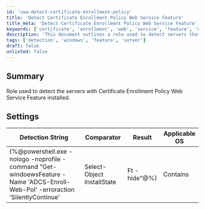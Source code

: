 ```yaml
---
id: 'cwa-detect-certificate-enrollment-policy'
title: 'Detect Certificate Enrollment Policy Web Service Feature'
title_meta: 'Detect Certificate Enrollment Policy Web Service Feature'
keywords: ['certificate', 'enrollment', 'web', 'service', 'feature', 'detection', 'windows']
description: 'This document outlines a role used to detect servers that have the Certificate Enrollment Policy Web Service Feature installed, providing a detailed detection string and applicable settings for Windows operating systems.'
tags: ['detection', 'windows', 'feature', 'server']
draft: false
unlisted: false
---
```

## Summary

Role used to detect the servers with Certificate Enrollment Policy Web Service Feature installed.

## Settings

| Detection String                                                                                     | Comparator | Result   | Applicable OS |
|------------------------------------------------------------------------------------------------------|------------|----------|---------------|
| {%@powershell.exe -nologo -noprofile -command "Get-windoewsFeature -Name 'ADCS-Enroll-Web-Pol' -erroraction 'SilentlyContinue' | Select-Object InstallState | Ft -hide"@%} | Contains   | Installed | Windows       |


